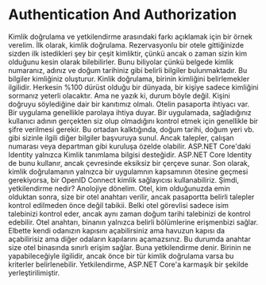 ﻿
# Authentication And Authorization

Kimlik doğrulama ve yetkilendirme arasındaki farkı açıklamak için bir örnek verelim. İlk olarak, kimlik doğrulama. Rezervasyonlu bir otele gittiğinizde sizden ilk istedikleri şey bir çeşit kimliktir, çünkü ancak o zaman sizin kim olduğunu kesin olarak bilebilirler. Bunu biliyolar çünkü belgede kimlik numaranız, adınız ve doğum tarihiniz gibi belirli bilgiler bulunmaktadır. Bu bilgiler kimliğiniz oluşturur. Kinlik doğrulama, birinin kimliğini belirlemekler ilgilidir. Herkesin %100 dürüst olduğu bir dünyada, bir kişiye sadece kimliğini sormanız yeterli olacaktır. Ama ne yazık ki, durum böyle değil. Kişini doğruyu söylediğine dair bir kanıtımız olmalı. Otelin pasaporta ihtiyacı var. Bir uygulama genellikle parolaya ihtiya duyar. Bir uygulamada, sağladığınız kullanıcı adının gerçekten siz olup olmadığını kontrol etmek için genellikle bir şifre verilmesi gerekir. Bu ortadan kalktığında, doğum tarihi, doğum yeri vb. gibi sizinle ilgili diğer bilgiler başvuruya sunul. Ancak talepler, çalışan numarası veya departman gibi kuruluşa özelde olabilir. 
ASP.NET Core'daki Identity yalnızca Kimlik tanımlama bilgisi desteğidir. ASP.NET Core Identity de bunu kullanır, ancak çevresinde eksiksiz bir çerçeve sunar.
Son olarak, kimlik doğrulamanın yalnızca bir uygulamnın kapsamının ötesine geçmesi gerekiyorsa, bir OpenID Connect kimlik sağlayıcısı kullanabiliriz.
Şimdi, yetkilendirme nedir? Anolojiye dönelim.
Otel, kim olduğunuzda emin olduktan sonra, size bir otel anahtarı verilir, ancak pasaportta belirli talepler kontrol edilmeden önce değil tabikii. Belki otel görevlisi sadece isim talebinizi kontrol eder, ancak aynı zaman doğum tarihi talebinizi de kontrol edebilir. Otel anahtarı, binanın yalnızca belirli bölümlerine erişmenbizi sağlar. Elbette kendi odanızın kapısını açabilirsiniz ama havuzun kapısı da açabilirisiz ama diğer odaların kapılarını açamazsınız. Bu durumda anahtar size otel binasında sınırlı erişim sağlar. Buna yetkilendirme denir. Birinin ne yapabileceğiyle ilgilidir, ancak önce bir tür kimlik doğrulama varsa bu kriterler belirlenebilir. Yetkilendirme, ASP.NET Core'a karmaşık bir şekilde yerleştirilimiştir.